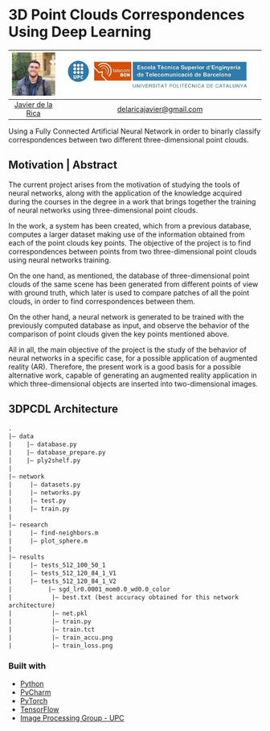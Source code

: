# 3D Point Clouds Correspondences Using Deep Learning 

| <img src="/images/img.jpeg" width="100"> | ![Logo](/images/upc_etsetb.jpg) |
| :---: | :---: |
| [Javier de la Rica](https://github.com/jdelarica) | delaricajavier@gmail.com |
 
Using a Fully Connected Artificial Neural Network in order to binarly classify correspondences between two different three-dimensional point clouds.
  
## Motivation | Abstract
  <p>The current project arises from the motivation of studying the tools of neural networks, along with the application of the knowledge acquired during the courses in the degree in a work that brings together the training of neural networks using three-dimensional point clouds.

In the work, a system has been created, which from a previous database, computes a larger dataset making use of the information obtained from each of the point clouds key points. The objective of the project is to find correspondences between points from two three-dimensional point clouds using neural networks training.

On the one hand, as mentioned, the database of three-dimensional point clouds of the same scene has been generated from different points of view with ground truth, which later is used to compare patches of all the point clouds, in order to find correspondences between them.

On the other hand, a neural network is generated to be trained with the previously computed database as input, and observe the behavior of the comparison of point clouds given the key points mentioned above.

All in all, the main objective of the project is the study of the behavior of neural networks in a specific case, for a possible application of augmented reality (AR). Therefore, the present work is a good basis for a possible alternative work, capable of generating an augmented reality application in which three-dimensional objects are inserted into two-dimensional images.


## 3DPCDL Architecture
```
.
|— data
|    |— database.py
|    |— database_prepare.py
|    |— ply2shelf.py
|
|— network
|     |— datasets.py
|     |— networks.py
|     |— test.py
|     |— train.py
|
|— research
|     |— find-neighbors.m
|     |— plot_sphere.m
|
|— results
|     |— tests_512_100_50_1
|     |— tests_512_120_84_1_V1
|     |— tests_512_120_84_1_V2
|     	   |— sgd_lr0.0001_mom0.0_wd0.0_color 
|     		|— best.txt (best accuracy obtained for this network architecture)
|     		|— net.pkl
|     		|— train.py
|     		|— train.tct
|     		|— train_accu.png
|     		|— train_loss.png
```
### Built with
* [Python](https://www.python.org/) <br>
* [PyCharm](https://www.jetbrains.com/pycharm/)<br>
* [PyTorch](https://pytorch.org/)<br>
* [TensorFlow](https://www.tensorflow.org/)<br>
* [Image Processing Group - UPC](https://imatge.upc.edu/web/)
